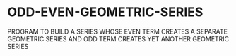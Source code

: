 # ODD-EVEN-GEOMETRIC-SERIES
PROGRAM TO BUILD A SERIES WHOSE EVEN TERM CREATES A SEPARATE GEOMETRIC SERIES AND ODD TERM CREATES YET ANOTHER GEOMETRIC SERIES
